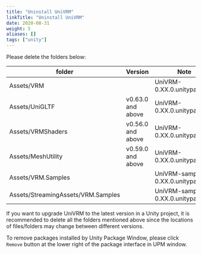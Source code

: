 ```yaml
---
title: "Uninstall UniVRM"
linkTitle: "Uninstall UniVRM"
date: 2020-08-31
weight: 5
aliases: []
tags: ["unity"]
---
```


Please delete the folders below:

| folder                             | Version           | Note                               |
|------------------------------------|-------------------|------------------------------------|
| Assets/VRM                         |                   | UniVRM-0.XX.0.unitypackage         |
| Assets/UniGLTF                     | v0.63.0 and above | UniVRM-0.XX.0.unitypackage         |
| Assets/VRMShaders                  | v0.56.0 and above | UniVRM-0.XX.0.unitypackage         |
| Assets/MeshUtility                 | v0.59.0 and above | UniVRM-0.XX.0.unitypackage         |
| Assets/VRM.Samples                 |                   | UniVRM-samples-0.XX.0.unitypackage |
| Assets/StreamingAssets/VRM.Samples |                   | UniVRM-samples-0.XX.0.unitypackage |

If you want to upgrade UniVRM to the latest version in a Unity project, it is recommended to delete all the folders mentioned above since the locations of files/folders may change between different versions.

To remove packages installed by Unity Package Window, please click `Remove` button at the lower right of the package interface in UPM window.
